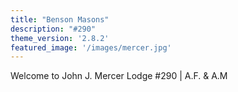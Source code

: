 ```yaml
---
title: "Benson Masons"
description: "#290"
theme_version: '2.8.2'
featured_image: '/images/mercer.jpg'
---
```

Welcome to John J. Mercer Lodge #290 | A.F. & A.M
